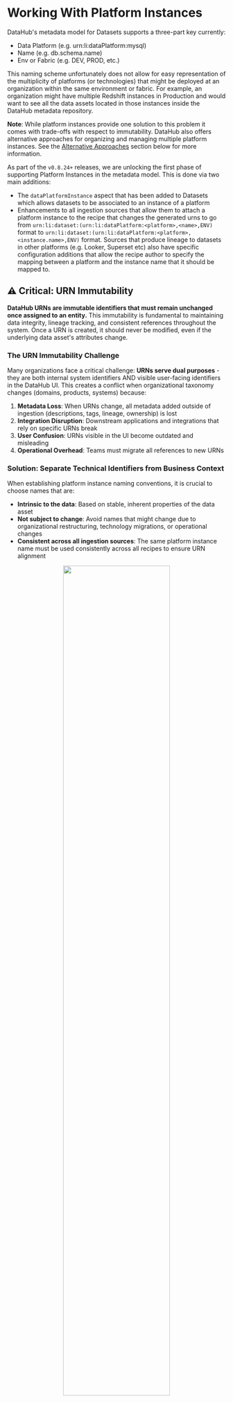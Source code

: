 # Working With Platform Instances

DataHub's metadata model for Datasets supports a three-part key currently:

- Data Platform (e.g. urn:li:dataPlatform:mysql)
- Name (e.g. db.schema.name)
- Env or Fabric (e.g. DEV, PROD, etc.)

This naming scheme unfortunately does not allow for easy representation of the multiplicity of platforms (or technologies) that might be deployed at an organization within the same environment or fabric. For example, an organization might have multiple Redshift instances in Production and would want to see all the data assets located in those instances inside the DataHub metadata repository.

**Note**: While platform instances provide one solution to this problem it comes with trade-offs with respect to immutability. DataHub also offers alternative approaches for organizing and managing multiple platform instances. See the [Alternative Approaches](#alternative-approaches) section below for more information.

As part of the `v0.8.24+` releases, we are unlocking the first phase of supporting Platform Instances in the metadata model. This is done via two main additions:

- The `dataPlatformInstance` aspect that has been added to Datasets which allows datasets to be associated to an instance of a platform
- Enhancements to all ingestion sources that allow them to attach a platform instance to the recipe that changes the generated urns to go from `urn:li:dataset:(urn:li:dataPlatform:<platform>,<name>,ENV)` format to `urn:li:dataset:(urn:li:dataPlatform:<platform>,<instance.name>,ENV)` format. Sources that produce lineage to datasets in other platforms (e.g. Looker, Superset etc) also have specific configuration additions that allow the recipe author to specify the mapping between a platform and the instance name that it should be mapped to.

## ⚠️ Critical: URN Immutability

**DataHub URNs are immutable identifiers that must remain unchanged once assigned to an entity.** This immutability is fundamental to maintaining data integrity, lineage tracking, and consistent references throughout the system. Once a URN is created, it should never be modified, even if the underlying data asset's attributes change.

### The URN Immutability Challenge

Many organizations face a critical challenge: **URNs serve dual purposes** - they are both internal system identifiers AND visible user-facing identifiers in the DataHub UI. This creates a conflict when organizational taxonomy changes (domains, products, systems) because:

1. **Metadata Loss**: When URNs change, all metadata added outside of ingestion (descriptions, tags, lineage, ownership) is lost
2. **Integration Disruption**: Downstream applications and integrations that rely on specific URNs break
3. **User Confusion**: URNs visible in the UI become outdated and misleading
4. **Operational Overhead**: Teams must migrate all references to new URNs

### Solution: Separate Technical Identifiers from Business Context

When establishing platform instance naming conventions, it is crucial to choose names that are:

- **Intrinsic to the data**: Based on stable, inherent properties of the data asset
- **Not subject to change**: Avoid names that might change due to organizational restructuring, technology migrations, or operational changes
- **Consistent across all ingestion sources**: The same platform instance name must be used consistently across all recipes to ensure URN alignment

<p align="center">
  <img width="70%"  src="https://raw.githubusercontent.com/datahub-project/static-assets/main/imgs/platform-instances-for-ingestion.png"/>
</p>

## Naming Platform Instances

When configuring a platform instance, choose an instance name that is understandable and will be stable for the foreseeable future. e.g. `core_warehouse` or `finance_redshift` are allowed names, as are pure guids like `a37dc708-c512-4fe4-9829-401cd60ed789`. Remember that whatever instance name you choose, you will need to specify it in more than one recipe to ensure that the identifiers produced by different sources will line up.

### Best Practices for Platform Instance Naming

To ensure URN immutability and long-term stability, platform instance names should be **technical identifiers** that are intrinsic to the infrastructure, not business concepts. Use DataHub's built-in features for domains, ownership, and business context.

**✅ Good Examples:**

- **Infrastructure identifiers**: `us-east-1-cluster-1`, `eu-west-2-cluster-2`
- **Technical naming**: `primary-redshift`, `secondary-mysql`, `analytics-snowflake`
- **GUIDs/UUIDs**: `a37dc708-c512-4fe4-9829-401cd60ed789`
- **Infrastructure codes**: `rds-prod-001`, `redshift-analytics-01`

**❌ Avoid These Patterns:**

- **Organizational taxonomy**: `company.domain.product.system` (domains, products, systems change)
- **Business domain names**: `customer_data_warehouse`, `finance_redshift` (use DataHub domains instead)
- **Ownership references**: `john_warehouse`, `sarah_analytics` (use DataHub ownership features)
- **Version numbers**: `redshift_v2`, `mysql_8_0` (use DataHub's versioning capabilities)
- **Temporary indicators**: `temp_warehouse`, `migration_db`
- **Technology migration names**: `legacy_mysql`, `old_redshift` (use DataHub tags instead)

**Key Principles:**

1. **Technical focus**: Use infrastructure-level identifiers, not business concepts
2. **Stability**: Choose names that reflect permanent technical characteristics
3. **Consistency**: Use the same naming pattern across all platform instances
4. **Uniqueness**: Ensure each platform instance has a unique identifier
5. **Separation of concerns**: Use DataHub's domain and ownership features for business context

**Note**: Business context like domains, ownership, data classification, and technology migration status should be managed through DataHub's dedicated features (domains, ownership, tags, etc.) rather than embedded in the platform instance name. Environment information is handled by the fabric type in the URN structure, and versioning should use DataHub's versioning capabilities.

## Enabling Platform Instances

Read the Ingestion source specific guides for how to enable platform instances in each of them.
The general pattern is to add an additional optional configuration parameter called `platform_instance`.

e.g. here is how you would configure a recipe to ingest a mysql instance that you want to call `primary-mysql`

```yaml
source:
  type: mysql
  config:
    # Coordinates
    host_port: localhost:3306
    platform_instance: primary-mysql
    database: dbname

    # Credentials
    username: root
    password: example

sink:
  # sink configs
```

## Alternative Solutions to URN Immutability Challenges

Instead of changing URNs when organizational taxonomy evolves, DataHub provides several alternative approaches that maintain URN immutability while enabling flexible business context management:

### Recommended Approach: Separate Technical from Business Context

The most effective solution is to design your platform instance naming to be **technically stable** while using DataHub's metadata features for **business context**:

1. **Use Stable Technical Identifiers**: Design platform instance names that won't change

   - ✅ `us-east-1-cluster-001`, `anomalo-prod-01`, `primary-redshift`
   - ❌ `company.domain.product.system` (changes when taxonomy evolves)

2. **Leverage DataHub's Business Context Features**:
   - **Data Products**: Group related assets for business purposes
   - **Tags and Custom Properties**: Add flexible metadata that can be updated
   - **Glossary Terms**: Associate business concepts with technical assets
   - **Domains**: Use DataHub domains for business domain classification

## Detailed Alternative Approaches

DataHub offers several organizational concepts that can complement or serve as alternatives to platform instances:

### Data Products

**Data Products** group related data assets for business purposes, following data mesh principles:

- **Domain-Oriented**: Owned by specific business teams
- **Cohesive Units**: Related assets (tables, dashboards, pipelines) managed together
- **Business Context**: Focus on business value and consumer needs
- **Cross-Platform**: Can span multiple platform instances

**Example Data Product**:

```
Customer Analytics Data Product
├── Tables from Redshift Cluster 1
├── Tables from Snowflake Analytics
├── Dashboards from Looker
└── Pipelines from Airflow
```

### Additional Metadata Management Approaches

DataHub offers several other ways to handle organizational context without changing URNs:

#### Tags and Labels

- **Purpose**: Add flexible metadata context without changing URNs
- **Use Cases**:
  - Tag datasets with organizational context (domain, product, system)
  - Add environment-specific labels
  - Mark migration status or legacy systems
- **Benefits**: Flexible, searchable, and can be updated without URN changes
- **Example**: Tag a dataset with `domain.voice`, `product.billing`, `system.anomalo`

#### Custom Properties

- **Purpose**: Add structured metadata to entities
- **Use Cases**:
  - Store organizational taxonomy as structured data
  - Add infrastructure-specific metadata
  - Track business context that changes over time
- **Benefits**: Structured data that can be queried and filtered
- **Example**: Add custom property `org_domain: "voice"` that can be updated when domain changes

#### Glossary Terms and Business Context

- **Purpose**: Associate business meaning with technical assets
- **Use Cases**:
  - Link datasets to business concepts
  - Associate platform instances with business domains
  - Create business-friendly groupings
- **Benefits**: Bridges technical and business perspectives
- **Example**: Associate datasets with glossary term "Customer Billing" that can be renamed without affecting URNs

#### Search and Discovery Features

- **Purpose**: Find and organize assets without changing URNs
- **Use Cases**:
  - Search by organizational tags
  - Filter by custom properties
  - Use saved searches for common organizational queries
- **Benefits**: Flexible discovery without structural changes

#### DataHub Actions and Automation

- **Purpose**: Automate metadata management
- **Use Cases**:
  - Auto-tag datasets based on organizational context
  - Automatically assign ownership based on business rules
  - Sync metadata across platform instances
- **Benefits**: Reduces manual effort and ensures consistency

### Comparison of Approaches

| Approach               | URN Impact  | Flexibility | Complexity | Best Use Case                               |
| ---------------------- | ----------- | ----------- | ---------- | ------------------------------------------- |
| **Platform Instances** | Changes URN | Low         | Low        | Technical differentiation needed in URNs    |
| **Data Products**      | No change   | High        | High       | Business-oriented grouping across platforms |
| **Tags/Labels**        | No change   | High        | Low        | Flexible metadata and searchable context    |
| **Custom Properties**  | No change   | Medium      | Medium     | Structured metadata storage                 |
| **Glossary Terms**     | No change   | High        | Medium     | Business context and domain association     |
| **Search Features**    | No change   | High        | Low        | Discovery and organization without changes  |
| **Automation**         | No change   | Medium      | High       | Consistent metadata management              |

### Choosing the Right Approach

- **Platform Instances**: When you need technical differentiation in URNs
- **Data Products**: When you need business-oriented grouping across platforms
- **Tags/Labels**: When you need flexible, searchable metadata
- **Custom Properties**: When you need structured metadata storage
- **Glossary Terms**: When you need business context association
- **Combined Approach**: Use multiple concepts together for comprehensive organization

## Summary

Platform instances and data products each address different aspects of data organization in DataHub. Platform instances modify URNs to include technical identifiers, while data products provide organizational structure without changing URNs. For organizations with evolving taxonomy, the key is to separate technical identifiers (in URNs) from business context (in metadata), ensuring both immutability and flexibility.
